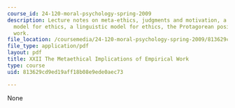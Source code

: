 ```yaml
---
course_id: 24-120-moral-psychology-spring-2009
description: Lecture notes on meta-ethics, judgments and motivation, a mathematical
  model for ethics, a linguistic model for ethics, the Protagorean position, and empirical
  work.
file_location: /coursemedia/24-120-moral-psychology-spring-2009/813629cd9ed19aff18b08e9ede0aec73_MIT24_120s09_lec22.pdf
file_type: application/pdf
layout: pdf
title: XXII The Metaethical Implications of Empirical Work
type: course
uid: 813629cd9ed19aff18b08e9ede0aec73

---
```

None